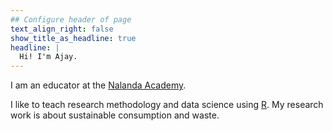 ```yaml
---
## Configure header of page
text_align_right: false
show_title_as_headline: true
headline: |
  Hi! I'm Ajay.
---
```


<!-- this is a subheadline -->
I am an educator at the [Nalanda Academy](https://nalanda-academy.org/). 

I like to teach research methodology and data science using [R](https://www.r-project.org/). My research work is about sustainable consumption and waste.
